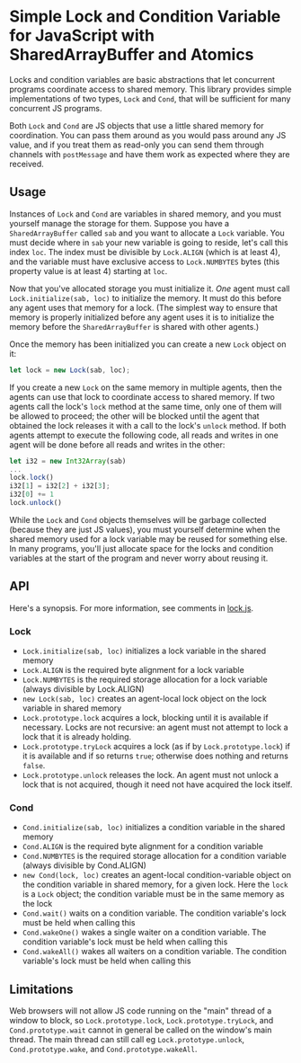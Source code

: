 # Simple Lock and Condition Variable for JavaScript with SharedArrayBuffer and Atomics

Locks and condition variables are basic abstractions that let concurrent programs coordinate access to shared memory.  This library provides simple implementations of two types, `Lock` and `Cond`, that will be sufficient for many concurrent JS programs.

Both `Lock` and `Cond` are JS objects that use a little shared memory for coordination.  You can pass them around as you would pass around any JS value, and if you treat them as read-only you can send them through channels with `postMessage` and have them work as expected where they are received.

## Usage

Instances of `Lock` and `Cond` are variables in shared memory, and you must yourself manage the storage for them.  Suppose you have a `SharedArrayBuffer` called `sab` and you want to allocate a `Lock` variable.  You must decide where in `sab` your new variable is going to reside, let's call this index `loc`.  The index must be divisible by `Lock.ALIGN` (which is at least 4), and the variable must have exclusive access to `Lock.NUMBYTES` bytes (this property value is at least 4) starting at `loc`.

Now that you've allocated storage you must initialize it.  *One* agent must call `Lock.initialize(sab, loc)` to initialize the memory.  It must do this before any agent uses that memory for a lock.  (The simplest way to ensure that memory is properly initialized before any agent uses it is to initialize the memory before the `SharedArrayBuffer` is shared with other agents.)

Once the memory has been initialized you can create a new `Lock` object on it:
```js
let lock = new Lock(sab, loc);
```
If you create a new `Lock` on the same memory in multiple agents, then the agents can use that lock to coordinate access to shared memory.  If two agents call the lock's `lock` method at the same time, only one of them will be allowed to proceed; the other will be blocked until the agent that obtained the lock releases it with a call to the lock's `unlock` method.  If both agents attempt to execute the following code, all reads and writes in one agent will be done before all reads and writes in the other:
```js
let i32 = new Int32Array(sab)
...
lock.lock()
i32[1] = i32[2] + i32[3];
i32[0] += 1
lock.unlock()
```

While the `Lock` and `Cond` objects themselves will be garbage collected (because they are just JS values), you must yourself determine when the shared memory used for a lock variable may be reused for something else.  In many programs, you'll just allocate space for the locks and condition variables at the start of the program and never worry about reusing it.

## API

Here's a synopsis.  For more information, see comments in [lock.js](lock.js).

### Lock

* `Lock.initialize(sab, loc)` initializes a lock variable in the shared memory
* `Lock.ALIGN` is the required byte alignment for a lock variable
* `Lock.NUMBYTES` is the required storage allocation for a lock variable (always divisible by Lock.ALIGN)
* `new Lock(sab, loc)` creates an agent-local lock object on the lock variable in shared memory
* `Lock.prototype.lock` acquires a lock, blocking until it is available if necessary.  Locks are not recursive: an agent must not attempt to lock a lock that it is already holding.
* `Lock.prototype.tryLock` acquires a lock (as if by `Lock.prototype.lock`) if it is available and if so returns `true`; otherwise does nothing and returns `false`.
* `Lock.prototype.unlock` releases the lock.  An agent must not unlock a lock that is not acquired, though it need not have acquired the lock itself.

### Cond

* `Cond.initialize(sab, loc)` initializes a condition variable in the shared memory
* `Cond.ALIGN` is the required byte alignment for a condition variable
* `Cond.NUMBYTES` is the required storage allocation for a condition variable (always divisible by Cond.ALIGN)
* `new Cond(lock, loc)` creates an agent-local condition-variable object on the condition variable in shared memory, for a given lock.  Here the `lock` is a `Lock` object; the condition variable must be in the same memory as the lock
* `Cond.wait()` waits on a condition variable.  The condition variable's lock must be held when calling this
* `Cond.wakeOne()` wakes a single waiter on a condition variable.  The condition variable's lock must be held when calling this
* `Cond.wakeAll()` wakes all waiters on a condition variable.  The condition variable's lock must be held when calling this

## Limitations

Web browsers will not allow JS code running on the "main" thread of a window to block, so `Lock.prototype.lock`, `Lock.prototype.tryLock`, and `Cond.prototype.wait` cannot in general be called on the window's main thread.  The main thread can still call eg `Lock.prototype.unlock`, `Cond.prototype.wake`, and `Cond.prototype.wakeAll`.
